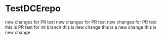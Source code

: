 # TestDCErepo
new changes for PR test
new changes for PR test
new changes for PR test
this is PR test for int branch
this is new change
this is a new change
this is new change
